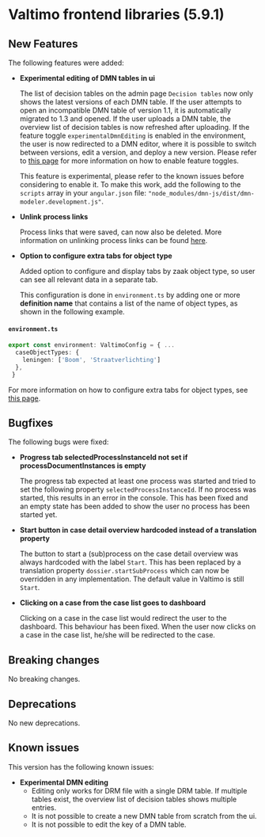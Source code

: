 # Valtimo frontend libraries (5.9.1)

## New Features

The following features were added:

*   **Experimental editing of DMN tables in ui**

    The list of decision tables on the admin page `Decision tables` now only shows the latest versions of each DMN table. If the user attempts to open an incompatible DMN table of version 1.1, it is automatically migrated to 1.3 and opened. If the user uploads a DMN table, the overview list of decision tables is now refreshed after uploading. If the feature toggle `experimentalDmnEditing` is enabled in the environment, the user is now redirected to a DMN editor, where it is possible to switch between versions, edit a version, and deploy a new version. Please refer to [this page](../../../running-valtimo/application-configuration/feature-toggles.md) for more information on how to enable feature toggles.

    This feature is experimental, please refer to the known issues before considering to enable it. To make this work, add the following to the `scripts` array in your `angular.json` file: `"node_modules/dmn-js/dist/dmn-modeler.development.js"`.
*   **Unlink process links**

    Process links that were saved, can now also be deleted. More information on unlinking process links can be found [here](broken-reference).
*   **Option to configure extra tabs for object type**

    Added option to configure and display tabs by zaak object type, so user can see all relevant data in a separate tab.

    This configuration is done in `environment.ts` by adding one or more **definition name** that contains a list of the name of object types, as shown in the following example.

#### **`environment.ts`**

```typescript
export const environment: ValtimoConfig = { ...
  caseObjectTypes: {
    leningen: ['Boom', 'Straatverlichting']
  },
 }
```

For more information on how to configure extra tabs for object types, see [this page](../../../features/case/zgw/configure-tab-object-type.md).

## Bugfixes

The following bugs were fixed:

*   **Progress tab selectedProcessInstanceId not set if processDocumentInstances is empty**

    The progress tab expected at least one process was started and tried to set the following property `selectedProcessInstanceId`. If no process was started, this results in an error in the console. This has been fixed and an empty state has been added to show the user no process has been started yet.
*   **Start button in case detail overview hardcoded instead of a translation property**

    The button to start a (sub)process on the case detail overview was always hardcoded with the label `Start`. This has been replaced by a translation property `dossier.startSubProcess` which can now be overridden in any implementation. The default value in Valtimo is still `Start`.
*   **Clicking on a case from the case list goes to dashboard**

    Clicking on a case in the case list would redirect the user to the dashboard. This behaviour has been fixed. When the user now clicks on a case in the case list, he/she will be redirected to the case.

## Breaking changes

No breaking changes.

## Deprecations

No new deprecations.

## Known issues

This version has the following known issues:

* **Experimental DMN editing**
  * Editing only works for DRM file with a single DRM table. If multiple tables exist, the overview list of decision tables shows multiple entries.
  * It is not possible to create a new DMN table from scratch from the ui.
  * It is not possible to edit the key of a DMN table.
